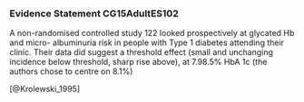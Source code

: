 ### Evidence Statement CG15AdultES102
A non-randomised controlled study 122 looked prospectively at glycated Hb and micro- albuminuria risk in people with Type 1 diabetes attending their clinic. Their data did suggest a threshold effect (small and unchanging incidence below threshold, sharp rise above), at 7.98.5% HbA 1c (the authors chose to centre on 8.1%)



[@Krolewski_1995]
